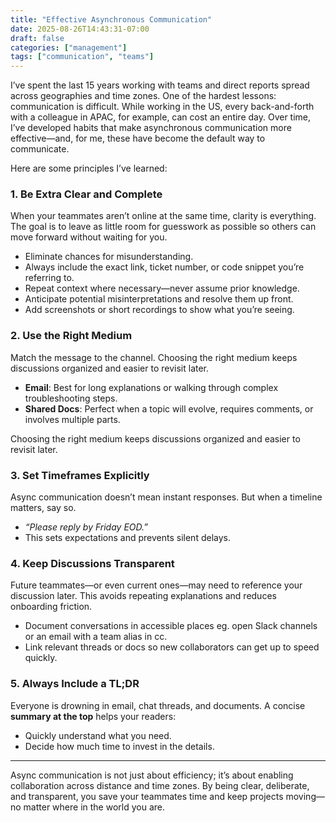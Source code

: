 ```yaml
---
title: "Effective Asynchronous Communication"
date: 2025-08-26T14:43:31-07:00
draft: false
categories: ["management"]
tags: ["communication", "teams"]
---
```


I’ve spent the last 15 years working with teams and direct reports spread across geographies and time zones. One of the hardest lessons: communication is difficult. While working in the US, every back-and-forth with a colleague in APAC, for example, can cost an entire day. Over time, I’ve developed habits that make asynchronous communication more effective—and, for me, these have become the default way to communicate.

Here are some principles I’ve learned:

### 1. Be Extra Clear and Complete  
When your teammates aren’t online at the same time, clarity is everything. The goal is to leave as little room for guesswork as possible so others can move forward without waiting for you.  

- Eliminate chances for misunderstanding.  
- Always include the exact link, ticket number, or code snippet you’re referring to.  
- Repeat context where necessary—never assume prior knowledge.  
- Anticipate potential misinterpretations and resolve them up front.  
- Add screenshots or short recordings to show what you’re seeing.  


### 2. Use the Right Medium  
Match the message to the channel. Choosing the right medium keeps discussions organized and easier to revisit later.    

- **Email**: Best for long explanations or walking through complex troubleshooting steps.  
- **Shared Docs**: Perfect when a topic will evolve, requires comments, or involves multiple parts.  

Choosing the right medium keeps discussions organized and easier to revisit later.  


### 3. Set Timeframes Explicitly  
Async communication doesn’t mean instant responses. But when a timeline matters, say so.  

- *“Please reply by Friday EOD.”*  
- This sets expectations and prevents silent delays.  

### 4. Keep Discussions Transparent  
Future teammates—or even current ones—may need to reference your discussion later.  This avoids repeating explanations and reduces onboarding friction.  

- Document conversations in accessible places eg. open Slack channels or an email with a team alias in cc.
- Link relevant threads or docs so new collaborators can get up to speed quickly.  

### 5. Always Include a TL;DR  
Everyone is drowning in email, chat threads, and documents. A concise **summary at the top** helps your readers:  

- Quickly understand what you need.  
- Decide how much time to invest in the details.  
---------------------
Async communication is not just about efficiency; it’s about enabling collaboration across distance and time zones. By being clear, deliberate, and transparent, you save your teammates time and keep projects moving—no matter where in the world you are.  

